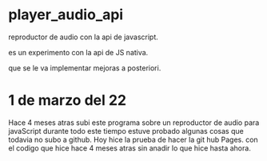 # player_audio_api

reproductor de audio con la api de javascript.

es un experimento con la api de JS nativa.

que se le va implementar mejoras a posteriori.


# 1 de marzo del 22
Hace 4 meses atras subi este programa sobre un reproductor de audio para javaScript
durante todo este tiempo estuve probado algunas cosas que todavia no subo a github.
Hoy hice la prueba de hacer la git hub Pages. con el codigo que hice hace 4 meses atras
sin anadir lo que hice hasta ahora.
